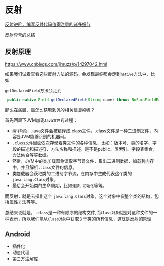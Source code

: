 # 反射

[反射进阶，编写反射代码值得注意的诸多细节](https://blog.csdn.net/briblue/article/details/76223206)

反射异常的总结

## 反射原理

https://www.cnblogs.com/jimuzz/p/14297042.html

如果我们试着查看这些反射方法的源码，会发现最终都会走到`native`方法中，比如

`getDeclaredField`方法会走到

```java
 public native Field getDeclaredField(String name) throws NoSuchFieldException;
```

那么在底层，是怎么获取到类的相关信息的呢？

首先回顾下JVM加载`Java文件`的过程：

- `编译阶段`，.java文件会被编译成.class文件，.class文件是一种二进制文件，内容是JVM能够识别的机器码。
- `.class文件`里面依次存储着类文件的各种信息，比如：版本号、类的名字、字段的描述和描述符、方法名称和描述、是不是public、类索引、字段表集合，方法集合等等数据。
- 然后，JVM中的类加载器会读取字节码文件，取出二进制数据，加载到内存中，并且解析`.class`文件的信息。
- 类加载器会获取类的二进制字节流，在内存中生成代表这个类的`java.lang.Class`对象。
- 最后会开始类的生命周期，比如`连接、初始化`等等。

而反射，就是去操作这个 `java.lang.Class`对象，这个对象中有整个类的结构，包括属性方法等等。

总结来说就是，`.class`是一种有顺序的结构文件,而`Class对象`就是对这种文件的一种表示，所以我们能从`Class对象`中获取关于类的所有信息，这就是反射的原理

## Android

+ 插件化
+ 动态代理
+ 第三方注解库